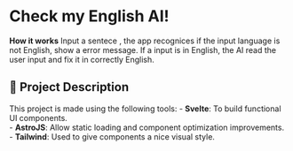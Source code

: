 # Check my English AI!
 **How it works** 
Input a sentece , the app recognices if the input language is not English, show a error message. 
If a input is in English, the AI read the user input and fix it in correctly English.
## 🚀 Project Description
This project is made using the following tools:
    - **Svelte**: To build functional UI components.  
    - **AstroJS**: Allow static loading and component optimization improvements.   
    - **Tailwind**: Used to give components a nice visual style.